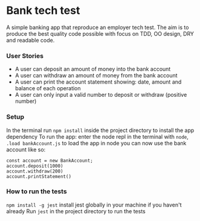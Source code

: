 # Bank tech test

A simple banking app that reproduce an employer tech test. The aim is to produce the best quality code possible with focus on TDD, OO design, DRY and readable code.

### User Stories

* A user can deposit an amount of money into the bank account
* A user can withdraw an amount of money from the bank account
* A user can print the account statement showing: date, amount and balance of each operation
* A user can only input a valid number to deposit or withdraw (positive number)

### Setup

In the terminal run `npm install` inside the project directory to install the app dependency
To run the app:
enter the node repl in the terminal with `node`, `.load bankAccount.js` to load the app in node
you can now use the bank account like so:

```
const account = new BankAccount;
account.deposit(1000)
account.withdraw(200)
account.printStatement()
```

### How to run the tests

`npm install -g jest` install jest globally in your machine if you haven't already
Run `jest` in the project directory to run the tests